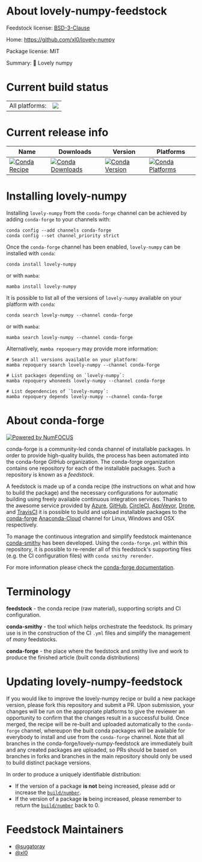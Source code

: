 About lovely-numpy-feedstock
============================

Feedstock license: [BSD-3-Clause](https://github.com/conda-forge/lovely-numpy-feedstock/blob/main/LICENSE.txt)

Home: https://github.com/xl0/lovely-numpy

Package license: MIT

Summary: 💟 Lovely numpy

Current build status
====================


<table><tr><td>All platforms:</td>
    <td>
      <a href="https://dev.azure.com/conda-forge/feedstock-builds/_build/latest?definitionId=18370&branchName=main">
        <img src="https://dev.azure.com/conda-forge/feedstock-builds/_apis/build/status/lovely-numpy-feedstock?branchName=main">
      </a>
    </td>
  </tr>
</table>

Current release info
====================

| Name | Downloads | Version | Platforms |
| --- | --- | --- | --- |
| [![Conda Recipe](https://img.shields.io/badge/recipe-lovely--numpy-green.svg)](https://anaconda.org/conda-forge/lovely-numpy) | [![Conda Downloads](https://img.shields.io/conda/dn/conda-forge/lovely-numpy.svg)](https://anaconda.org/conda-forge/lovely-numpy) | [![Conda Version](https://img.shields.io/conda/vn/conda-forge/lovely-numpy.svg)](https://anaconda.org/conda-forge/lovely-numpy) | [![Conda Platforms](https://img.shields.io/conda/pn/conda-forge/lovely-numpy.svg)](https://anaconda.org/conda-forge/lovely-numpy) |

Installing lovely-numpy
=======================

Installing `lovely-numpy` from the `conda-forge` channel can be achieved by adding `conda-forge` to your channels with:

```
conda config --add channels conda-forge
conda config --set channel_priority strict
```

Once the `conda-forge` channel has been enabled, `lovely-numpy` can be installed with `conda`:

```
conda install lovely-numpy
```

or with `mamba`:

```
mamba install lovely-numpy
```

It is possible to list all of the versions of `lovely-numpy` available on your platform with `conda`:

```
conda search lovely-numpy --channel conda-forge
```

or with `mamba`:

```
mamba search lovely-numpy --channel conda-forge
```

Alternatively, `mamba repoquery` may provide more information:

```
# Search all versions available on your platform:
mamba repoquery search lovely-numpy --channel conda-forge

# List packages depending on `lovely-numpy`:
mamba repoquery whoneeds lovely-numpy --channel conda-forge

# List dependencies of `lovely-numpy`:
mamba repoquery depends lovely-numpy --channel conda-forge
```


About conda-forge
=================

[![Powered by
NumFOCUS](https://img.shields.io/badge/powered%20by-NumFOCUS-orange.svg?style=flat&colorA=E1523D&colorB=007D8A)](https://numfocus.org)

conda-forge is a community-led conda channel of installable packages.
In order to provide high-quality builds, the process has been automated into the
conda-forge GitHub organization. The conda-forge organization contains one repository
for each of the installable packages. Such a repository is known as a *feedstock*.

A feedstock is made up of a conda recipe (the instructions on what and how to build
the package) and the necessary configurations for automatic building using freely
available continuous integration services. Thanks to the awesome service provided by
[Azure](https://azure.microsoft.com/en-us/services/devops/), [GitHub](https://github.com/),
[CircleCI](https://circleci.com/), [AppVeyor](https://www.appveyor.com/),
[Drone](https://cloud.drone.io/welcome), and [TravisCI](https://travis-ci.com/)
it is possible to build and upload installable packages to the
[conda-forge](https://anaconda.org/conda-forge) [Anaconda-Cloud](https://anaconda.org/)
channel for Linux, Windows and OSX respectively.

To manage the continuous integration and simplify feedstock maintenance
[conda-smithy](https://github.com/conda-forge/conda-smithy) has been developed.
Using the ``conda-forge.yml`` within this repository, it is possible to re-render all of
this feedstock's supporting files (e.g. the CI configuration files) with ``conda smithy rerender``.

For more information please check the [conda-forge documentation](https://conda-forge.org/docs/).

Terminology
===========

**feedstock** - the conda recipe (raw material), supporting scripts and CI configuration.

**conda-smithy** - the tool which helps orchestrate the feedstock.
                   Its primary use is in the construction of the CI ``.yml`` files
                   and simplify the management of *many* feedstocks.

**conda-forge** - the place where the feedstock and smithy live and work to
                  produce the finished article (built conda distributions)


Updating lovely-numpy-feedstock
===============================

If you would like to improve the lovely-numpy recipe or build a new
package version, please fork this repository and submit a PR. Upon submission,
your changes will be run on the appropriate platforms to give the reviewer an
opportunity to confirm that the changes result in a successful build. Once
merged, the recipe will be re-built and uploaded automatically to the
`conda-forge` channel, whereupon the built conda packages will be available for
everybody to install and use from the `conda-forge` channel.
Note that all branches in the conda-forge/lovely-numpy-feedstock are
immediately built and any created packages are uploaded, so PRs should be based
on branches in forks and branches in the main repository should only be used to
build distinct package versions.

In order to produce a uniquely identifiable distribution:
 * If the version of a package **is not** being increased, please add or increase
   the [``build/number``](https://docs.conda.io/projects/conda-build/en/latest/resources/define-metadata.html#build-number-and-string).
 * If the version of a package **is** being increased, please remember to return
   the [``build/number``](https://docs.conda.io/projects/conda-build/en/latest/resources/define-metadata.html#build-number-and-string)
   back to 0.

Feedstock Maintainers
=====================

* [@sugatoray](https://github.com/sugatoray/)
* [@xl0](https://github.com/xl0/)

